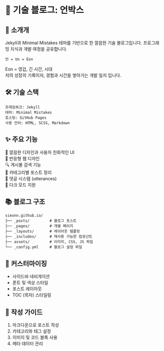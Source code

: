 # 🧾 기술 블로그: 언박스
## 🌟 소개개
Jekyll과 Minimal Mistakes 테마를 기반으로 한 깔끔한 기술 블로그입니다. 프로그래밍 지식과 개발 여정을 공유합니다.

```
언 = Un = Eon
```
Eon = 영겁, 긴 시간, 시대 <br/>
저의 성장의 기록이자, 경험과 시간을 쌓아가는 개발 일지 입니다.

## 🛠️ 기술 스택
```
프레임워크: Jekyll
테마: Minimal Mistakes
호스팅: GitHub Pages
사용 언어: HTML, SCSS, Markdown
```
## ✨ 주요 기능
💫 깔끔한 디자인과 사용자 친화적인 UI<br/>
📱 반응형 웹 디자인<br/>
🔍 게시물 검색 기능<br/>
📂 카테고리별 포스트 정리<br/>
💬 댓글 시스템 (utterances)<br/>
🌙 다크 모드 지원
## 📚 블로그 구조
```
sieonn.github.io/
├── _posts/         # 블로그 포스트
├── _pages/         # 개별 페이지
├── _layouts/       # 레이아웃 템플릿
├── _includes/      # 재사용 가능한 컴포넌트
├── assets/         # 이미지, CSS, JS 파일
└── _config.yml     # 블로그 설정 파일
```
## 🎨 커스터마이징
- 사이드바 네비게이션
- 폰트 및 색상 스타일
- 포스트 레이아웃
- TOC (목차) 스타일링
  
## 📝 작성 가이드
1. 마크다운으로 포스트 작성
2. 카테고리와 태그 설정
3. 이미지 및 코드 블록 사용
4. 메타 데이터 관리